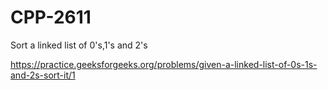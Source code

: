 # CPP-2611
Sort a linked list of 0's,1's and 2's
 
 
 
 
 
 
 
 
 
 
 
 
 
 https://practice.geeksforgeeks.org/problems/given-a-linked-list-of-0s-1s-and-2s-sort-it/1
